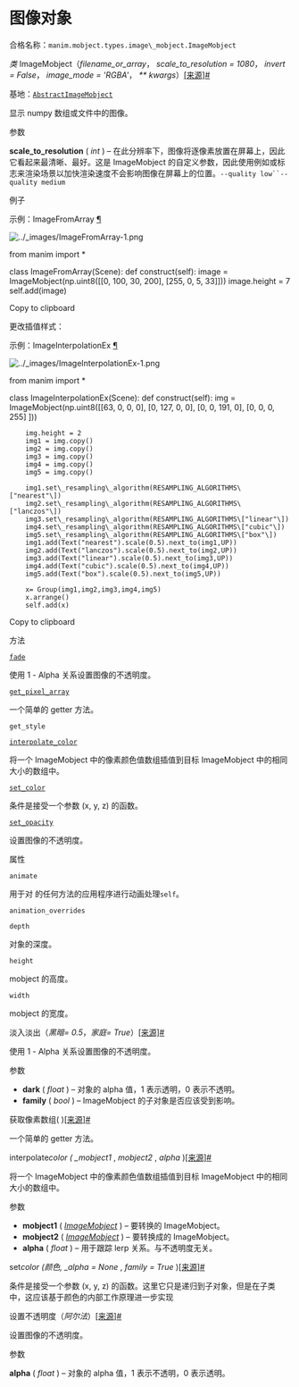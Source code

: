 # 图像对象

合格名称：`manim.mobject.types.image\_mobject.ImageMobject`

_类_ ImageMobject（_filename_or_array_， _scale_to_resolution = 1080_， _invert = False_， _image_mode = 'RGBA'_， _\*\* kwargs_）[\[来源\]](../_modules/manim/mobject/types/image_mobject.html#ImageMobject)[#](#manim.mobject.types.image_mobject.ImageMobject "此定义的固定链接")

基地：[`AbstractImageMobject`](manim.mobject.types.image_mobject.AbstractImageMobject.html#manim.mobject.types.image_mobject.AbstractImageMobject "manim.mobject.types.image_mobject.AbstractImageMobject")

显示 numpy 数组或文件中的图像。

参数

**scale_to_resolution** ( _int_ ) – 在此分辨率下，图像将逐像素放置在屏幕上，因此它看起来最清晰、最好。这是 ImageMobject 的自定义参数，因此使用例如或标志来渲染场景以加快渲染速度不会影响图像在屏幕上的位置。` --quality low``--quality medium `

例子

示例：ImageFromArray [¶](#imagefromarray)

![../_images/ImageFromArray-1.png](../_images/ImageFromArray-1.png)

from manim import \*

class ImageFromArray(Scene):
def construct(self):
image = ImageMobject(np.uint8(\[\[0, 100, 30, 200\],
\[255, 0, 5, 33\]\]))
image.height = 7
self.add(image)

Copy to clipboard

更改插值样式：

示例：ImageInterpolationEx [¶](#imageinterpolationex)

![../_images/ImageInterpolationEx-1.png](../_images/ImageInterpolationEx-1.png)

from manim import \*

class ImageInterpolationEx(Scene):
def construct(self):
img = ImageMobject(np.uint8(\[\[63, 0, 0, 0\],
\[0, 127, 0, 0\],
\[0, 0, 191, 0\],
\[0, 0, 0, 255\]
\]))

        img.height = 2
        img1 = img.copy()
        img2 = img.copy()
        img3 = img.copy()
        img4 = img.copy()
        img5 = img.copy()

        img1.set\_resampling\_algorithm(RESAMPLING_ALGORITHMS\["nearest"\])
        img2.set\_resampling\_algorithm(RESAMPLING_ALGORITHMS\["lanczos"\])
        img3.set\_resampling\_algorithm(RESAMPLING_ALGORITHMS\["linear"\])
        img4.set\_resampling\_algorithm(RESAMPLING_ALGORITHMS\["cubic"\])
        img5.set\_resampling\_algorithm(RESAMPLING_ALGORITHMS\["box"\])
        img1.add(Text("nearest").scale(0.5).next_to(img1,UP))
        img2.add(Text("lanczos").scale(0.5).next_to(img2,UP))
        img3.add(Text("linear").scale(0.5).next_to(img3,UP))
        img4.add(Text("cubic").scale(0.5).next_to(img4,UP))
        img5.add(Text("box").scale(0.5).next_to(img5,UP))

        x= Group(img1,img2,img3,img4,img5)
        x.arrange()
        self.add(x)

Copy to clipboard

方法

[`fade`](#manim.mobject.types.image_mobject.ImageMobject.fade "manim.mobject.types.image_mobject.ImageMobject.fade")

使用 1 - Alpha 关系设置图像的不透明度。

[`get_pixel_array`](#manim.mobject.types.image_mobject.ImageMobject.get_pixel_array "manim.mobject.types.image_mobject.ImageMobject.get_pixel_array")

一个简单的 getter 方法。

`get_style`

[`interpolate_color`](#manim.mobject.types.image_mobject.ImageMobject.interpolate_color "manim.mobject.types.image_mobject.ImageMobject.interpolate_color")

将一个 ImageMobject 中的像素颜色值数组插值到目标 ImageMobject 中的相同大小的数组中。

[`set_color`](#manim.mobject.types.image_mobject.ImageMobject.set_color "manim.mobject.types.image_mobject.ImageMobject.set_color")

条件是接受一个参数 (x, y, z) 的函数。

[`set_opacity`](#manim.mobject.types.image_mobject.ImageMobject.set_opacity "manim.mobject.types.image_mobject.ImageMobject.set_opacity")

设置图像的不透明度。

属性

`animate`

用于对 的任何方法的应用程序进行动画处理`self`。

`animation_overrides`

`depth`

对象的深度。

`height`

mobject 的高度。

`width`

mobject 的宽度。

淡入淡出（_黑暗= 0.5_，_家庭= True_）[\[来源\]](../_modules/manim/mobject/types/image_mobject.html#ImageMobject.fade)[#](#manim.mobject.types.image_mobject.ImageMobject.fade "此定义的固定链接")

使用 1 - Alpha 关系设置图像的不透明度。

参数

- **dark** ( _float_ ) – 对象的 alpha 值，1 表示透明，0 表示不透明。
- **family** ( _bool_ ) – ImageMobject 的子对象是否应该受到影响。

获取像素数组( )[\[来源\]](../_modules/manim/mobject/types/image_mobject.html#ImageMobject.get_pixel_array)[#](#manim.mobject.types.image_mobject.ImageMobject.get_pixel_array "此定义的固定链接")

一个简单的 getter 方法。

interpolate*color ( \_mobject1* , _mobject2_ , _alpha_ )[\[来源\]](../_modules/manim/mobject/types/image_mobject.html#ImageMobject.interpolate_color)[#](#manim.mobject.types.image_mobject.ImageMobject.interpolate_color "此定义的固定链接")

将一个 ImageMobject 中的像素颜色值数组插值到目标 ImageMobject 中的相同大小的数组中。

参数

- **mobject1** ( [_ImageMobject_](#manim.mobject.types.image_mobject.ImageMobject "manim.mobject.types.image_mobject.ImageMobject") ) – 要转换的 ImageMobject。
- **mobject2** ( [_ImageMobject_](#manim.mobject.types.image_mobject.ImageMobject "manim.mobject.types.image_mobject.ImageMobject") ) – 要转换成的 ImageMobject。
- **alpha** ( _float_ ) – 用于跟踪 lerp 关系。与不透明度无关。

set*color (*颜色*, \_alpha = None* , _family = True_ )[\[来源\]](../_modules/manim/mobject/types/image_mobject.html#ImageMobject.set_color)[#](#manim.mobject.types.image_mobject.ImageMobject.set_color "此定义的固定链接")

条件是接受一个参数 (x, y, z) 的函数。这里它只是递归到子对象，但是在子类中，这应该基于颜色的内部工作原理进一步实现

设置不透明度（_阿尔法_）[\[来源\]](../_modules/manim/mobject/types/image_mobject.html#ImageMobject.set_opacity)[#](#manim.mobject.types.image_mobject.ImageMobject.set_opacity "此定义的固定链接")

设置图像的不透明度。

参数

**alpha** ( _float_ ) – 对象的 alpha 值，1 表示不透明，0 表示透明。
